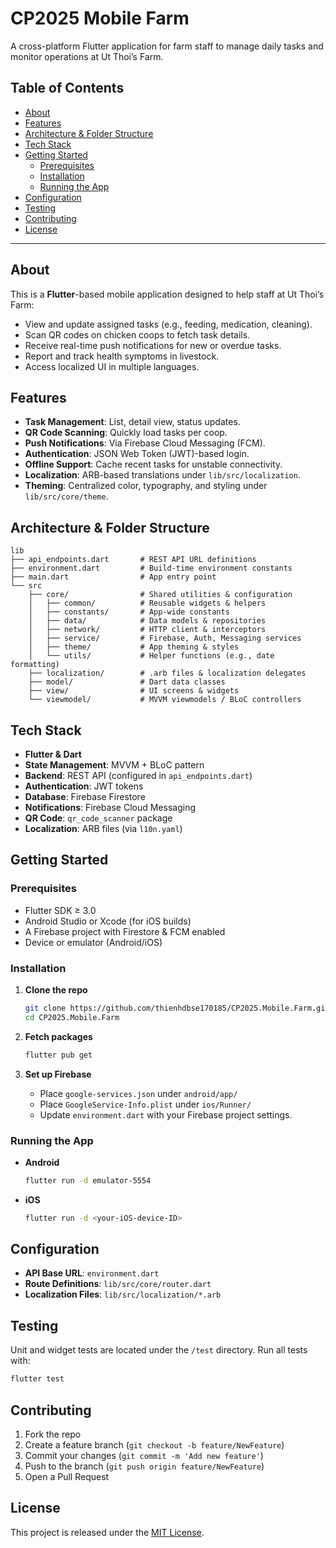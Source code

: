 # CP2025 Mobile Farm

A cross-platform Flutter application for farm staff to manage daily tasks and monitor operations at Ut Thoi’s Farm.

## Table of Contents

- [About](#about)
- [Features](#features)
- [Architecture & Folder Structure](#architecture--folder-structure)
- [Tech Stack](#tech-stack)
- [Getting Started](#getting-started)
  - [Prerequisites](#prerequisites)
  - [Installation](#installation)
  - [Running the App](#running-the-app)
- [Configuration](#configuration)
- [Testing](#testing)
- [Contributing](#contributing)
- [License](#license)

---

## About

This is a **Flutter**-based mobile application designed to help staff at Ut Thoi’s Farm:

- View and update assigned tasks (e.g., feeding, medication, cleaning).
- Scan QR codes on chicken coops to fetch task details.
- Receive real-time push notifications for new or overdue tasks.
- Report and track health symptoms in livestock.
- Access localized UI in multiple languages.

## Features

- **Task Management**: List, detail view, status updates.
- **QR Code Scanning**: Quickly load tasks per coop.
- **Push Notifications**: Via Firebase Cloud Messaging (FCM).
- **Authentication**: JSON Web Token (JWT)-based login.
- **Offline Support**: Cache recent tasks for unstable connectivity.
- **Localization**: ARB-based translations under `lib/src/localization`.
- **Theming**: Centralized color, typography, and styling under `lib/src/core/theme`.

## Architecture & Folder Structure

```text
lib
├── api_endpoints.dart       # REST API URL definitions
├── environment.dart         # Build-time environment constants
├── main.dart                # App entry point
└── src
    ├── core/                # Shared utilities & configuration
    │   ├── common/          # Reusable widgets & helpers
    │   ├── constants/       # App-wide constants
    │   ├── data/            # Data models & repositories
    │   ├── network/         # HTTP client & interceptors
    │   ├── service/         # Firebase, Auth, Messaging services
    │   ├── theme/           # App theming & styles
    │   └── utils/           # Helper functions (e.g., date formatting)
    ├── localization/        # .arb files & localization delegates
    ├── model/               # Dart data classes
    ├── view/                # UI screens & widgets
    └── viewmodel/           # MVVM viewmodels / BLoC controllers
```

## Tech Stack

- **Flutter & Dart**  
- **State Management**: MVVM + BLoC pattern  
- **Backend**: REST API (configured in `api_endpoints.dart`)  
- **Authentication**: JWT tokens  
- **Database**: Firebase Firestore  
- **Notifications**: Firebase Cloud Messaging  
- **QR Code**: `qr_code_scanner` package  
- **Localization**: ARB files (via `l10n.yaml`)  

## Getting Started

### Prerequisites

- Flutter SDK ≥ 3.0  
- Android Studio or Xcode (for iOS builds)  
- A Firebase project with Firestore & FCM enabled  
- Device or emulator (Android/iOS)

### Installation

1. **Clone the repo**  
   ```bash
   git clone https://github.com/thienhdbse170185/CP2025.Mobile.Farm.git
   cd CP2025.Mobile.Farm
   ```

2. **Fetch packages**  
   ```bash
   flutter pub get
   ```

3. **Set up Firebase**  
   - Place `google-services.json` under `android/app/`  
   - Place `GoogleService-Info.plist` under `ios/Runner/`  
   - Update `environment.dart` with your Firebase project settings.

### Running the App

- **Android**  
  ```bash
  flutter run -d emulator-5554
  ```
- **iOS**  
  ```bash
  flutter run -d <your-iOS-device-ID>
  ```

## Configuration

- **API Base URL**: `environment.dart`  
- **Route Definitions**: `lib/src/core/router.dart`  
- **Localization Files**: `lib/src/localization/*.arb`  

## Testing

Unit and widget tests are located under the `/test` directory. Run all tests with:

```bash
flutter test
```

## Contributing

1. Fork the repo  
2. Create a feature branch (`git checkout -b feature/NewFeature`)  
3. Commit your changes (`git commit -m 'Add new feature'`)  
4. Push to the branch (`git push origin feature/NewFeature`)  
5. Open a Pull Request  

## License

This project is released under the [MIT License](LICENSE).

